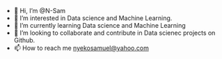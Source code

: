 - 👋 Hi, I’m @N-Sam
- 👀 I’m interested in Data science and Machine Learning.
- 🌱 I’m currently learning Data science and Machine Learning
- 💞️ I’m looking to collaborate and contribute in Data scienec projects on Github.
- 📫 How to reach me nyekosamuel@yahoo.com

<!---
N-Sam/N-Sam is a ✨ special ✨ repository because its `README.md` (this file) appears on your GitHub profile.
You can click the Preview link to take a look at your changes.
--->

